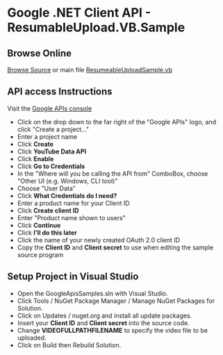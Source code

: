 # Google .NET Client API - ResumableUpload.VB.Sample

## Browse Online
[Browse Source](https://github.com/google/google-api-dotnet-client-samples) or main file [ResumeableUploadSample.vb](https://github.com/google/google-api-dotnet-client-samples/blob/master/ResumableUpload.VB.Sample/ResumeableUploadSample.vb)
 
## API access Instructions

Visit the [Google APIs console](https://code.google.com/apis/console/)
- Click on the drop down to the far right of the "Google APIs" logo, and click "Create a project..." 
- Enter a project name
- Click **Create**
- Click **YouTube Data API**
- Click **Enable**
- Click **Go to Credentials** 
- In the "Where will you be calling the API from" ComboBox, choose "Other UI (e.g. Windows, CLI tool)"
- Choose "User Data"
- Click **What Credentials do I need?**
- Enter a product name for your Client ID
- Click **Create client ID**
- Enter "Product name shown to users"
- Click **Continue**
- Click **I\'ll do this later**
- Click the name of your newly created OAuth 2.0 client ID
- Copy the **Client ID** and **Client secret** to use when editing the sample source program

## Setup Project in Visual Studio
- Open the GoogleApisSamples.sln with Visual Studio.
- Click Tools / NuGet Package Manager / Manage NuGet Packages for Solution.
- Click on Updates / nuget.org and install all update packages.
- Insert your **Client ID** and **Client secret** into the source code.
- Change **VIDEOFULLPATHFILENAME** to specify the video file to be uploaded.
- Click on Build then Rebuild Solution.



